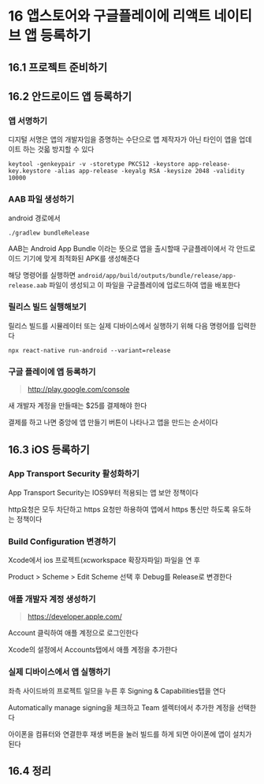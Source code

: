 # 16 앱스토어와 구글플레이에 리액트 네이티브 앱 등록하기

## 16.1 프로젝트 준비하기

## 16.2 안드로이드 앱 등록하기

### 앱 서명하기

디지털 서명은 앱의 개발자임을 증명하는 수단으로 앱 제작자가 아닌 타인이 앱을 업데이트 하는 것읇 방지할 수 있다

```
keytool -genkeypair -v -storetype PKCS12 -keystore app-release-key.keystore -alias app-release -keyalg RSA -keysize 2048 -validity 10000
```

### AAB 파일 생성하기

android 경로에서
```
./gradlew bundleRelease
```

AAB는 Android App Bundle 이라는 뜻으로 앱을 출시할때 구글플레이에서 각 안드로이드 기기에 맞게 최적화된 APK를 생성해준다

해당 명령어를 실행하면 `android/app/build/outputs/bundle/release/app-release.aab` 파일이 생성되고 이 파일을 구글플레이에 업로드하여 앱을 배포한다

### 릴리스 빌드 실행해보기

릴리스 빌드를 시뮬레이터 또는 실제 디바이스에서 실행하기 위해 다음 명령어를 입력한다

```
npx react-native run-android --variant=release
```

### 구글 플레이에 앱 등록하기

> http://play.google.com/console

새 개발자 계정을 만들때는 $25를 결제해야 한다

결제를 하고 나면 중앙에 앱 만들기 버튼이 나타나고 앱을 만드는 순서이다

## 16.3 iOS  등록하기

### App Transport Security 활성화하기

App Transport Security는 IOS9부터 적용되는 앱 보안 정책이다

http요청은 모두 차단하고 https 요청만 하용하여 앱에서 https 통신만 하도록 유도하는 정책이다

### Build Configuration 변경하기

Xcode에서 ios 프로젝트(xcworkspace 확장자파일) 파일을 연 후 

Product > Scheme > Edit Scheme 선택 후 Debug를 Release로 변경한다

### 애플 개발자 계정 생성하기

> https://developer.apple.com/

Account 클릭하여 애플 계정으로 로그인한다

Xcode의 설정에서 Accounts탭에서 애플 계정을 추가한다

### 실제 디바이스에서 앱 실행하기

좌측 사이드바의 프로젝트 일므을 누른 후 Signing & Capabilities탭을 연다

Automatically manage signing을 체크하고 Team 셀렉터에서 추가한 계정을 선택한다

아이폰을 컴퓨터와 연결한후 재생 버튼을 눌러 빌드를 하게 되면 아이폰에 앱이 설치가된다

## 16.4 정리
